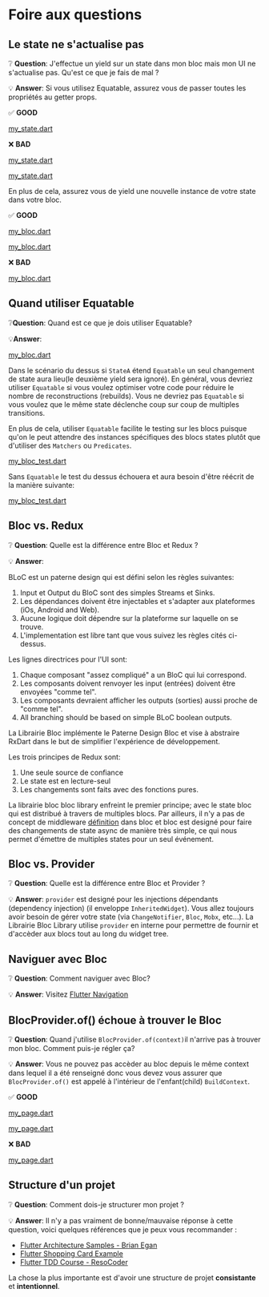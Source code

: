 # Foire aux questions

## Le state ne s'actualise pas

❔ **Question**: J'effectue un yield sur un state dans mon bloc mais mon UI ne s'actualise pas. Qu'est ce que je fais de mal ?

💡 **Answer**: Si vous utilisez Equatable, assurez vous de passer toutes les propriétés au getter props.

✅ **GOOD**

[my_state.dart](../_snippets/faqs/state_not_updating_good_1.dart.md ':include')

❌ **BAD**

[my_state.dart](../_snippets/faqs/state_not_updating_bad_1.dart.md ':include')

[my_state.dart](../_snippets/faqs/state_not_updating_bad_2.dart.md ':include')

En plus de cela, assurez vous de yield une nouvelle instance de votre state dans votre bloc.

✅ **GOOD**

[my_bloc.dart](_snippets/faqs/state_not_updating_good_2.dart.md ':include')

[my_bloc.dart](_snippets/faqs/state_not_updating_good_3.dart.md ':include')

❌ **BAD**

[my_bloc.dart](_snippets/faqs/state_not_updating_bad_3.dart.md ':include')

## Quand utiliser Equatable

❔**Question**: Quand est ce que je dois utiliser Equatable?

💡**Answer**:

[my_bloc.dart](_snippets/faqs/equatable_yield.dart.md ':include')

Dans le scénario du dessus si `StateA` étend `Equatable` un seul changement de state aura lieu(le deuxième yield sera ignoré).
En général, vous devriez utiliser `Equatable` si vous voulez optimiser votre code pour réduire le nombre de reconstructions (rebuilds).
Vous ne devriez pas `Equatable` si vous voulez que le même state déclenche coup sur coup de multiples transitions.

En plus de cela, utiliser `Equatable` facilite le testing sur les blocs puisque qu'on le peut attendre des instances spécifiques des blocs states plutôt que d'utiliser des `Matchers` ou `Predicates`.

[my_bloc_test.dart](_snippets/faqs/equatable_bloc_test.dart.md ':include')

Sans `Equatable` le test du dessus échouera et aura besoin d'être réécrit de la manière suivante:

[my_bloc_test.dart](_snippets/faqs/without_equatable_bloc_test.dart.md ':include')

## Bloc vs. Redux

❔ **Question**: Quelle est la différence entre Bloc et Redux ?

💡 **Answer**:

BLoC est un paterne design qui est défini selon les règles suivantes:

1. Input et Output du BloC sont des simples Streams et Sinks.
2. Les dépendances doivent être injectables et s'adapter aux plateformes (iOs, Android and Web).
3. Aucune logique doit dépendre sur la plateforme sur laquelle on se trouve.
4. L'implementation est libre tant que vous suivez les règles cités ci-dessus.

Les lignes directrices pour l'UI sont:

1. Chaque composant "assez compliqué" a un BloC qui lui correspond.
2. Les composants doivent renvoyer les input (entrées) doivent être envoyées "comme tel".
3. Les composants devraient afficher les outputs (sorties) aussi proche de "comme tel".
4. All branching should be based on simple BLoC boolean outputs.

La Librairie Bloc implémente le Paterne Design Bloc et vise à abstraire RxDart dans le but de simplifier l'expérience de développement.

Les trois principes de Redux sont:

1. Une seule source de confiance
2. Le state est en lecture-seul
3. Les changements sont faits avec des fonctions pures.

La librairie bloc bloc library enfreint le premier principe; avec le state bloc qui est distribué à travers de multiples blocs.
Par ailleurs, il n'y a pas de concept de middleware [définition](https://fr.wikipedia.org/wiki/Middleware) dans bloc et bloc est designé pour faire des changements de state async de manière très simple, ce qui nous permet d'émettre de multiples states pour un seul événement.

## Bloc vs. Provider

❔ **Question**: Quelle est la différence entre Bloc et Provider ?

💡 **Answer**: `provider` est designé pour les injections dépendants (dependency injection) (il enveloppe `InheritedWidget`).
Vous allez toujours avoir besoin de gérer votre state (via `ChangeNotifier`, `Bloc`, `Mobx`, etc...).
La Librairie Bloc Library utilise `provider` en interne pour permettre de fournir et d'accèder aux blocs tout au long du widget tree.

## Naviguer avec Bloc

❔ **Question**: Comment naviguer avec Bloc?

💡 **Answer**: Visitez [Flutter Navigation](recipesflutternavigation.md)

## BlocProvider.of() échoue à trouver le Bloc

❔ **Question**: Quand j'utilise `BlocProvider.of(context)`il n'arrive pas à trouver mon bloc. Comment puis-je régler ça?

💡 **Answer**: Vous ne pouvez pas accèder au bloc depuis le même context dans lequel il a été renseigné donc vous devez vous assurer que `BlocProvider.of()` est appelé à l'intérieur de l'enfant(child) `BuildContext`.

✅ **GOOD**

[my_page.dart](_snippets/faqs/bloc_provider_good_1.dart.md ':include')

[my_page.dart](_snippets/faqs/bloc_provider_good_2.dart.md ':include')

❌ **BAD**

[my_page.dart](_snippets/faqs/bloc_provider_bad_1.dart.md ':include')

## Structure d'un projet

❔ **Question**: Comment dois-je structurer mon projet ?

💡 **Answer**: Il n'y a pas vraiment de bonne/mauvaise réponse à cette question, voici quelques références que je peux vous recommander : 

- [Flutter Architecture Samples - Brian Egan](https://github.com/brianegan/flutter_architecture_samples/tree/master/bloc_library)
- [Flutter Shopping Card Example](https://github.com/felangel/bloc/tree/master/examples/flutter_shopping_cart)
- [Flutter TDD Course - ResoCoder](https://github.com/ResoCoder/flutter-tdd-clean-architecture-course)

La chose la plus importante est d'avoir une structure de projet **consistante** et **intentionnel**.

